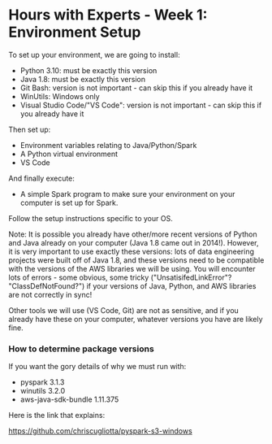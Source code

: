 # Hours with Experts - Week 1: Environment Setup

To set up your environment, we are going to install:

* Python 3.10: must be exactly this version
* Java 1.8: must be exactly this version
* Git Bash: version is not important - can skip this if you already have it
* WinUtils: Windows only
* Visual Studio Code/"VS Code": version is not important - can skip this if you already have it 

Then set up:

* Environment variables relating to Java/Python/Spark
* A Python virtual environment
* VS Code

And finally execute:

* A  simple Spark program to make sure your environment on your computer is set up for Spark.

Follow the setup instructions specific to your OS.

Note: It is possible you already have other/more recent versions of Python and Java already on your computer (Java 1.8 came out in 2014!). However, it is very important to use exactly these versions: lots of data engineering projects were built off of Java 1.8, and these versions need to be compatible with the versions of the AWS libraries we will be using. You will encounter lots of errors - some obvious, some tricky ("UnsatisifedLinkError"? "ClassDefNotFound?") if your versions of Java, Python, and AWS libraries are not correctly in sync!

Other tools we will use (VS Code, Git) are not as sensitive, and if you already have these on your computer, whatever versions you have are likely fine.

### How to determine package versions

If you want the gory details of why we must run with:

- pyspark 3.1.3
- winutils 3.2.0
- aws-java-sdk-bundle 1.11.375

Here is the link that explains:

https://github.com/chriscugliotta/pyspark-s3-windows